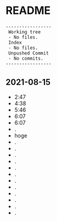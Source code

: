 # README
```shell
-----------------
 Working tree
 - No files.
 Index
 - No files.
 Unpushed Commit
 - No commits.
-----------------
```

## 2021-08-15

* 2:47
* 4:38
* 5:46
* 6:07
* 6:07
* .
* hoge
* .
* .
* .
* .
* .
* .
* .
* .
* .
* .
* .
* .
